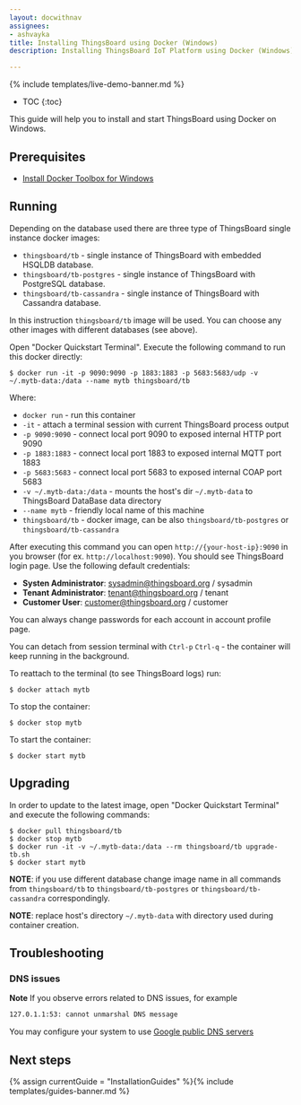```yaml
---
layout: docwithnav
assignees:
- ashvayka
title: Installing ThingsBoard using Docker (Windows)
description: Installing ThingsBoard IoT Platform using Docker (Windows)

---
```


{% include templates/live-demo-banner.md %}

* TOC
{:toc}

This guide will help you to install and start ThingsBoard using Docker on Windows.


## Prerequisites

- [Install Docker Toolbox for Windows](https://docs.docker.com/toolbox/toolbox_install_windows/)

## Running

Depending on the database used there are three type of ThingsBoard single instance docker images:

* `thingsboard/tb` - single instance of ThingsBoard with embedded HSQLDB database.
* `thingsboard/tb-postgres` - single instance of ThingsBoard with PostgreSQL database.
* `thingsboard/tb-cassandra` - single instance of ThingsBoard with Cassandra database.

In this instruction `thingsboard/tb` image will be used. You can choose any other images with different databases (see above).

Open "Docker Quickstart Terminal". Execute the following command to run this docker directly:
                                   
``` 
$ docker run -it -p 9090:9090 -p 1883:1883 -p 5683:5683/udp -v ~/.mytb-data:/data --name mytb thingsboard/tb
```

Where: 
    
- `docker run`              - run this container
- `-it`                     - attach a terminal session with current ThingsBoard process output
- `-p 9090:9090`            - connect local port 9090 to exposed internal HTTP port 9090
- `-p 1883:1883`            - connect local port 1883 to exposed internal MQTT port 1883    
- `-p 5683:5683`            - connect local port 5683 to exposed internal COAP port 5683 
- `-v ~/.mytb-data:/data`   - mounts the host's dir `~/.mytb-data` to ThingsBoard DataBase data directory
- `--name mytb`             - friendly local name of this machine
- `thingsboard/tb`          - docker image, can be also `thingsboard/tb-postgres` or `thingsboard/tb-cassandra`
    
After executing this command you can open `http://{your-host-ip}:9090` in you browser (for ex. `http://localhost:9090`). You should see ThingsBoard login page.
Use the following default credentials:

- **Systen Administrator**: sysadmin@thingsboard.org / sysadmin
- **Tenant Administrator**: tenant@thingsboard.org / tenant
- **Customer User**: customer@thingsboard.org / customer
    
You can always change passwords for each account in account profile page.

You can detach from session terminal with `Ctrl-p` `Ctrl-q` - the container will keep running in the background.

To reattach to the terminal (to see ThingsBoard logs) run:

```
$ docker attach mytb
```

To stop the container:

```
$ docker stop mytb
```

To start the container:

```
$ docker start mytb
```

## Upgrading

In order to update to the latest image, open "Docker Quickstart Terminal" and execute the following commands:

```
$ docker pull thingsboard/tb
$ docker stop mytb
$ docker run -it -v ~/.mytb-data:/data --rm thingsboard/tb upgrade-tb.sh
$ docker start mytb
```

**NOTE**: if you use different database change image name in all commands from `thingsboard/tb` to `thingsboard/tb-postgres` or `thingsboard/tb-cassandra` correspondingly.
 
**NOTE**: replace host's directory `~/.mytb-data` with directory used during container creation. 

## Troubleshooting

### DNS issues

**Note** If you observe errors related to DNS issues, for example

```bash
127.0.1.1:53: cannot unmarshal DNS message
```

You may configure your system to use [Google public DNS servers](https://developers.google.com/speed/public-dns/docs/using#windows)


## Next steps

{% assign currentGuide = "InstallationGuides" %}{% include templates/guides-banner.md %}
